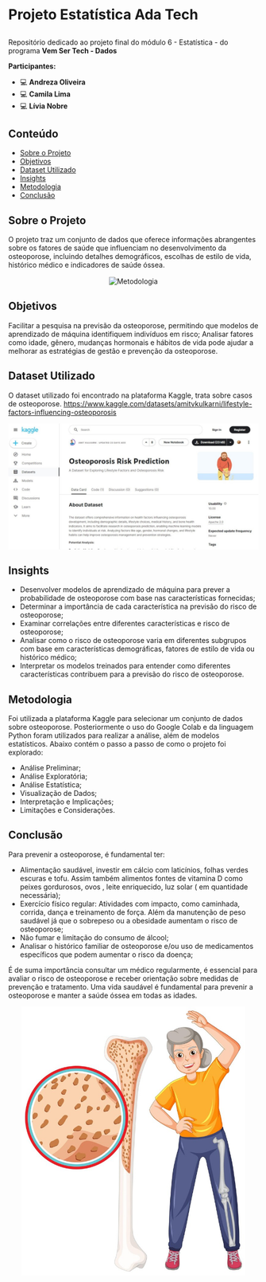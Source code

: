# Projeto Estatística Ada Tech
## 
Repositório dedicado ao projeto final do módulo 6 - Estatística - do programa **Vem Ser Tech - Dados**

**Participantes:** 

- <i class="fa fa-computer" aria-hidden="true"></i>:computer:
**Andreza Oliveira**
- <i class="fa fa-computer" aria-hidden="true"></i>:computer:
**Camila Lima**
- <i class="fa fa-computer" aria-hidden="true"></i>:computer:
**Lívia Nobre**
  
## Conteúdo
- [Sobre o Projeto](#Sobreoprojeto)
- [Objetivos](#Objetivos)
- [Dataset Utilizado](#DataSetUtilizado)
- [Insights](#Insights)
- [Metodologia](#Metodologia)
- [Conclusão](#Conslusão)
  


## Sobre o Projeto
O projeto traz um conjunto de dados que oferece informações abrangentes sobre os fatores de saúde que influenciam no desenvolvimento da osteoporose, incluindo detalhes demográficos, escolhas de estilo de vida, histórico médico e indicadores de saúde óssea.

<p align="center"> 
<img width="590" align="center" alt="Metodologia" src="medico-de-vista-frontal-explicando-anatomia_23-2149870307.avif">
</p> 



## Objetivos
Facilitar a pesquisa na previsão da osteoporose, permitindo que modelos de aprendizado de máquina identifiquem indivíduos em risco;
Analisar fatores como idade, gênero, mudanças hormonais e hábitos de vida pode ajudar a melhorar as estratégias de gestão e prevenção da osteoporose.


## Dataset Utilizado
O dataset utilizado foi encontrado na plataforma Kaggle, trata sobre  casos de osteoporose. 
https://www.kaggle.com/datasets/amitvkulkarni/lifestyle-factors-influencing-osteoporosis
<p align="center"> 
<img width="850" align="center" alt="Metodologia" src="datasetosteoporose.jpeg">
</p> 


## Insights
- Desenvolver modelos de aprendizado de máquina para prever a probabilidade de osteoporose com base nas características fornecidas;
- Determinar a importância de cada característica na previsão do risco de osteoporose;
- Examinar correlações entre diferentes características e risco de osteoporose;
- Analisar como o risco de osteoporose varia em diferentes subgrupos com base em características demográficas, fatores de estilo de vida ou histórico médico;
- Interpretar os modelos treinados para entender como diferentes características contribuem para a previsão do risco de osteoporose.


## Metodologia
Foi utilizada a plataforma Kaggle para selecionar um conjunto de dados sobre osteoporose. Posteriormente o uso do Google Colab e da linguagem Python foram utilizados para realizar a análise, além de modelos estatísticos. Abaixo contém o passo a passo de como o projeto foi explorado:
- Análise Preliminar;
- Análise Exploratória;
- Análise Estatística;
- Visualização de Dados;
- Interpretação e Implicações;
- Limitações e Considerações.





## Conclusão

 Para prevenir a osteoporose, é fundamental ter:
- Alimentação saudável, investir em cálcio com laticínios, folhas verdes escuras e tofu. Assim também alimentos fontes de vitamina D como peixes gordurosos, ovos , leite enriquecido, luz solar ( em quantidade necessária);
- Exercício físico regular: Atividades com impacto, como caminhada, corrida, dança e treinamento de força. Além da manutenção de peso saudável já que o sobrepeso ou a obesidade aumentam o risco de osteoporose;
- Não fumar e limitação do consumo de álcool;
- Analisar o histórico familiar de osteoporose e/ou uso de medicamentos específicos que podem aumentar o risco da doença;

É de suma importância consultar um médico regularmente, é essencial para avaliar o risco de osteoporose e receber orientação sobre medidas de prevenção e tratamento. Uma vida saudável é fundamental para prevenir a osteoporose e manter a saúde óssea em todas as idades.


<p align="center"> 
<img width="450" align="center" alt="Metodologia" src="osteoporose-em-idosos_1308-131425.jpg">
</p> 
